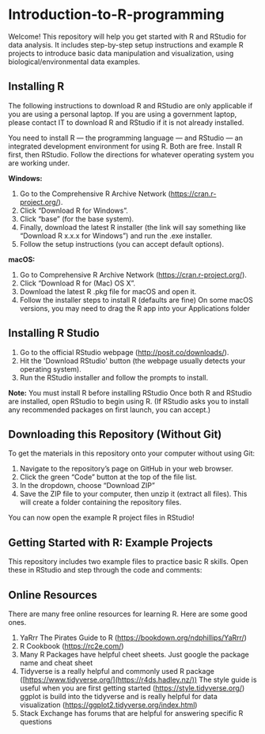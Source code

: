# Introduction-to-R-programming

Welcome! This repository will help you get started with R and RStudio for data analysis. It includes step-by-step setup instructions and example R projects to introduce basic data manipulation and visualization, using biological/environmental data examples.

## Installing R

The following instructions to download R and RStudio are only applicable if you are using a personal laptop.
If you are using a government laptop, please contact IT to download R and RStudio if it is not already installed. 

You need to install R — the programming language — and RStudio — an integrated development environment for using R. Both are free. Install R first, then RStudio.
Follow the directions for whatever operating system you are working under. 

**Windows:**

  1. Go to the Comprehensive R Archive Network (https://cran.r-project.org/).
  2. Click “Download R for Windows”.
  3. Click “base” (for the base system).
  4. Finally, download the latest R installer (the link will say something like “Download R x.x.x for Windows”) and run the .exe installer.
  5. Follow the setup instructions (you can accept default options).

**macOS:**

  1. Go to Comprehensive R Archive Network (https://cran.r-project.org/).
  2. Click “Download R for (Mac) OS X”. 
  3. Download the latest R .pkg file for macOS and open it.
  4. Follow the installer steps to install R (defaults are fine)
     On some macOS versions, you may need to drag the R app into your Applications folder

## Installing R Studio
   1. Go to the official RStudio webpage (http://posit.co/downloads/).
   2. Hit the 'Download RStudio' button (the webpage usually detects your operating system). 
   3. Run the RStudio installer and follow the prompts to install.

**Note:** You must install R before installing RStudio
Once both R and RStudio are installed, open RStudio to begin using R. (If RStudio asks you to install any recommended packages on first launch, you can accept.)

## Downloading this Repository (Without Git)
To get the materials in this repository onto your computer without using Git:
  1. Navigate to the repository’s page on GitHub in your web browser.
  2. Click the green “Code” button at the top of the file list.
  3. In the dropdown, choose “Download ZIP”
  4. Save the ZIP file to your computer, then unzip it (extract all files). This will create a folder containing the repository files.

You can now open the example R project files in RStudio!

## Getting Started with R: Example Projects
This repository includes two example files to practice basic R skills. Open these in RStudio and step through the code and comments:

## Online Resources
There are many free online resources for learning R. Here are some good ones.
  1. YaRrr The Pirates Guide to R (https://bookdown.org/ndphillips/YaRrr/)
  2. R Cookbook (https://rc2e.com/)
  3. Many R Packages have helpful cheet sheets. Just google the package name and cheat sheet
  4. Tidyverse is a really helpful and commonly used R package ([https://www.tidyverse.org/](https://r4ds.hadley.nz/))
       The style guide is  useful when you are first getting started (https://style.tidyverse.org/)
       ggplot is build into the tidyverse and is really helpful for data visualization (https://ggplot2.tidyverse.org/index.html)
  5. Stack Exchange has forums that are helpful for answering specific R questions
